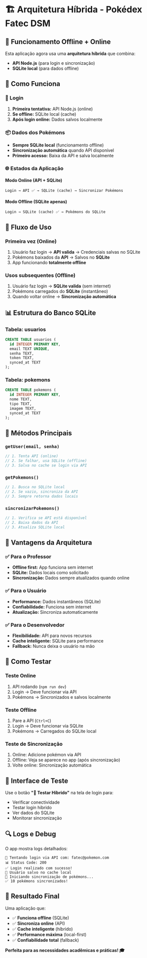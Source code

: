 # 🏗️ Arquitetura Híbrida - Pokédex Fatec DSM

## 📱 Funcionamento Offline + Online

Esta aplicação agora usa uma **arquitetura híbrida** que combina:
- **API Node.js** (para login e sincronização)
- **SQLite local** (para dados offline)

## 🔄 Como Funciona

### 🔐 **Login**
1. **Primeira tentativa:** API Node.js (online)
2. **Se offline:** SQLite local (cache)
3. **Após login online:** Dados salvos localmente

### 📦 **Dados dos Pokémons**
- **Sempre SQLite local** (funcionamento offline)
- **Sincronização automática** quando API disponível
- **Primeiro acesso:** Baixa da API e salva localmente

### 🌐 **Estados da Aplicação**

#### **Modo Online (API + SQLite)**
```
Login → API ✅ → SQLite (cache) → Sincronizar Pokémons
```

#### **Modo Offline (SQLite apenas)**
```
Login → SQLite (cache) ✅ → Pokémons do SQLite
```

## 🚀 **Fluxo de Uso**

### **Primeira vez (Online)**
1. Usuário faz login → **API valida** → Credenciais salvas no SQLite
2. Pokémons baixados da **API** → Salvos no **SQLite**
3. App funcionando **totalmente offline**

### **Usos subsequentes (Offline)**
1. Usuário faz login → **SQLite valida** (sem internet)
2. Pokémons carregados do **SQLite** (instantâneo)
3. Quando voltar online → **Sincronização automática**

## 📊 **Estrutura do Banco SQLite**

### **Tabela: usuarios**
```sql
CREATE TABLE usuarios (
  id INTEGER PRIMARY KEY,
  email TEXT UNIQUE,
  senha TEXT,
  token TEXT,
  synced_at TEXT
);
```

### **Tabela: pokemons**
```sql
CREATE TABLE pokemons (
  id INTEGER PRIMARY KEY,
  nome TEXT,
  tipo TEXT,
  imagem TEXT,
  synced_at TEXT
);
```

## 🔧 **Métodos Principais**

### **`getUser(email, senha)`**
```dart
// 1. Tenta API (online)
// 2. Se falhar, usa SQLite (offline)
// 3. Salva no cache se login via API
```

### **`getPokemons()`**
```dart
// 1. Busca no SQLite local
// 2. Se vazio, sincroniza da API
// 3. Sempre retorna dados locais
```

### **`sincronizarPokemons()`**
```dart
// 1. Verifica se API está disponível
// 2. Baixa dados da API
// 3. Atualiza SQLite local
```

## 🎯 **Vantagens da Arquitetura**

### ✅ **Para o Professor**
- **Offline first:** App funciona sem internet
- **SQLite:** Dados locais como solicitado
- **Sincronização:** Dados sempre atualizados quando online

### ✅ **Para o Usuário**
- **Performance:** Dados instantâneos (SQLite)
- **Confiabilidade:** Funciona sem internet
- **Atualização:** Sincroniza automaticamente

### ✅ **Para o Desenvolvedor**
- **Flexibilidade:** API para novos recursos
- **Cache inteligente:** SQLite para performance
- **Fallback:** Nunca deixa o usuário na mão

## 🧪 **Como Testar**

### **Teste Online**
1. API rodando (`npm run dev`)
2. Login → Deve funcionar via API
3. Pokémons → Sincronizados e salvos localmente

### **Teste Offline**
1. Pare a API (`Ctrl+C`)
2. Login → Deve funcionar via SQLite
3. Pokémons → Carregados do SQLite local

### **Teste de Sincronização**
1. Online: Adicione pokémon via API
2. Offline: Veja se aparece no app (após sincronização)
3. Volte online: Sincronização automática

## 📱 **Interface de Teste**

Use o botão **"🧪 Testar Híbrido"** na tela de login para:
- Verificar conectividade
- Testar login híbrido
- Ver dados do SQLite
- Monitorar sincronização

## 🔍 **Logs e Debug**

O app mostra logs detalhados:
```
🔐 Tentando login via API com: fatec@pokemon.com
📊 Status Code: 200
✅ Login realizado com sucesso!
💾 Usuário salvo no cache local
🔄 Iniciando sincronização de pokémons...
✅ 10 pokémons sincronizados!
```

## 🎉 **Resultado Final**

Uma aplicação que:
- ✅ **Funciona offline** (SQLite)
- ✅ **Sincroniza online** (API)
- ✅ **Cache inteligente** (híbrido)
- ✅ **Performance máxima** (local-first)
- ✅ **Confiabilidade total** (fallback)

**Perfeita para as necessidades acadêmicas e práticas! 🎓**
